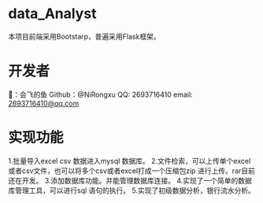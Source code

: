 # data_Analyst
本项目前端采用Bootstarp，普遍采用Flask框架。
# 开发者
👤：会飞的鱼
Github：@NiRongxu
QQ: 2693716410
email: 2693716410@qq.com

# 实现功能
1.批量导入excel csv 数据进入mysql 数据库。
2.文件检索，可以上传单个excel 或者csv文件，也可以将多个csv或者excel打成一个压缩包zip 进行上传。rar目前还在开发。
3.添加数据库功能。并能管理数据库连接。
4.实现了一个简单的数据库管理工具，可以进行sql 语句的执行。
5.实现了初级数据分析，银行流水分析。
